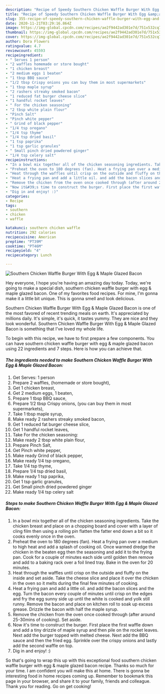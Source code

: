 ```yaml
---
description: "Recipe of Speedy Southern Chicken Waffle Burger With Egg &amp;amp; Maple Glazed Bacon"
title: "Recipe of Speedy Southern Chicken Waffle Burger With Egg &amp;amp; Maple Glazed Bacon"
slug: 355-recipe-of-speedy-southern-chicken-waffle-burger-with-egg-and-amp-maple-glazed-bacon
date: 2020-11-21T03:29:16.864Z
image: https://img-global.cpcdn.com/recipes/ae2f9442ad301e7d/751x532cq70/southern-chicken-waffle-burger-with-egg-maple-glazed-bacon-recipe-main-photo.jpg
thumbnail: https://img-global.cpcdn.com/recipes/ae2f9442ad301e7d/751x532cq70/southern-chicken-waffle-burger-with-egg-maple-glazed-bacon-recipe-main-photo.jpg
cover: https://img-global.cpcdn.com/recipes/ae2f9442ad301e7d/751x532cq70/southern-chicken-waffle-burger-with-egg-maple-glazed-bacon-recipe-main-photo.jpg
author: Dora Flowers
ratingvalue: 4.7
reviewcount: 45593
recipeingredient:
- " Serves 1 person"
- "2 waffles homemade or store bought"
- "1 chicken breast"
- "2 medium eggs 1 beaten"
- "1 tbsp BBQ sauce"
- "1/2 tbsp Crispy onions you can buy them in most supermarkets"
- "1 tbsp maple syrup"
- "2 rashers streaky smoked bacon"
- "1 reduced fat burger cheese slice"
- "1 handful rocket leaves"
- " For the chicken seasoning"
- "2 tbsp white plain flour"
- "Pinch Salt"
- "Pinch white pepper"
- " Grind of black pepper"
- "1/4 tsp oregano"
- "1/4 tsp thyme"
- "1/4 tsp dried basil"
- "1 tsp paprika"
- "1 tsp garlic granules"
- " Small pinch dried powdered ginger"
- "1/4 tsp celery salt"
recipeinstructions:
- "In a bowl mix together all of the chicken seasoning ingredients. Take the chicken breast and place on a chopping board and cover with a layer of cling film then using a rolling pin flatten the fatter end down a bit so it cooks evenly once in the oven."
- "Preheat the oven to 180 degrees (fan). Heat a frying pan over a medium to high heat and add a splash of cooking oil. Once warmed dredge the chicken in the beaten egg then the seasoning and add it to the frying pan. Cook for a couple of minutes each side until golden then remove and add to a baking rack over a foil lined tray. Bake in the oven for 20 minutes."
- "Heat through the waffles until crisp on the outside and fluffy on the inside and set aside. Take the cheese slice and place it over the chicken in the oven so it melts during the final few minutes of cooking."
- "Heat a frying pan and add a little oil. and add the bacon slices and the egg. Turn the bacon every couple of minutes until crisp on the edges and fry the egg sunny side up until the white is cooked and yolk still runny. Remove the bacon and place on kitchen roll to soak up excess grease. Drizzle the bacon with half the maple syrup."
- "Remove the chicken from the oven once cooked through (after around 25-30mins of cooking). Set aside."
- "Now it&#39;s time to construct the burger. First place the first waffle down and add a tiny drizzle of maple syrup and then pile on the rocket leaves. Next add the burger topped with melted cheese. Next add the BBQ sauce and then the fried egg. Sprinkle over the crispy onions and lastly add the second waffle on top."
- "Dig in and enjoy! :)"
categories:
- Recipe
tags:
- southern
- chicken
- waffle

katakunci: southern chicken waffle 
nutrition: 292 calories
recipecuisine: American
preptime: "PT39M"
cooktime: "PT46M"
recipeyield: "4"
recipecategory: Lunch

---
```



![Southern Chicken Waffle Burger With Egg &amp; Maple Glazed Bacon](https://img-global.cpcdn.com/recipes/ae2f9442ad301e7d/751x532cq70/southern-chicken-waffle-burger-with-egg-maple-glazed-bacon-recipe-main-photo.jpg)

Hey everyone, I hope you're having an amazing day today. Today, we're going to make a special dish, southern chicken waffle burger with egg &amp; maple glazed bacon. One of my favorites food recipes. For mine, I'm gonna make it a little bit unique. This is gonna smell and look delicious.



Southern Chicken Waffle Burger With Egg &amp; Maple Glazed Bacon is one of the most favored of recent trending meals on earth. It's appreciated by millions daily. It's simple, it's quick, it tastes yummy. They are nice and they look wonderful. Southern Chicken Waffle Burger With Egg &amp; Maple Glazed Bacon is something that I've loved my whole life.


To begin with this recipe, we have to first prepare a few components. You can have southern chicken waffle burger with egg &amp; maple glazed bacon using 22 ingredients and 7 steps. Here is how you can achieve that.

<!--inarticleads1-->

##### The ingredients needed to make Southern Chicken Waffle Burger With Egg &amp; Maple Glazed Bacon:

1. Get  Serves: 1 person
1. Prepare 2 waffles, (homemade or store bought),
1. Get 1 chicken breast,
1. Get 2 medium eggs, 1 beaten,
1. Prepare 1 tbsp BBQ sauce,
1. Prepare 1/2 tbsp Crispy onions, (you can buy them in most supermarkets),
1. Take 1 tbsp maple syrup,
1. Make ready 2 rashers streaky smoked bacon,
1. Get 1 reduced fat burger cheese slice,
1. Get 1 handful rocket leaves,
1. Take  For the chicken seasoning:
1. Make ready 2 tbsp white plain flour,
1. Prepare Pinch Salt,
1. Get Pinch white pepper,
1. Make ready  Grind of black pepper,
1. Make ready 1/4 tsp oregano,
1. Take 1/4 tsp thyme,
1. Prepare 1/4 tsp dried basil,
1. Make ready 1 tsp paprika,
1. Get 1 tsp garlic granules,
1. Get  Small pinch dried powdered ginger
1. Make ready 1/4 tsp celery salt




<!--inarticleads2-->

##### Steps to make Southern Chicken Waffle Burger With Egg &amp; Maple Glazed Bacon:

1. In a bowl mix together all of the chicken seasoning ingredients. Take the chicken breast and place on a chopping board and cover with a layer of cling film then using a rolling pin flatten the fatter end down a bit so it cooks evenly once in the oven.
1. Preheat the oven to 180 degrees (fan). Heat a frying pan over a medium to high heat and add a splash of cooking oil. Once warmed dredge the chicken in the beaten egg then the seasoning and add it to the frying pan. Cook for a couple of minutes each side until golden then remove and add to a baking rack over a foil lined tray. Bake in the oven for 20 minutes.
1. Heat through the waffles until crisp on the outside and fluffy on the inside and set aside. Take the cheese slice and place it over the chicken in the oven so it melts during the final few minutes of cooking.
1. Heat a frying pan and add a little oil. and add the bacon slices and the egg. Turn the bacon every couple of minutes until crisp on the edges and fry the egg sunny side up until the white is cooked and yolk still runny. Remove the bacon and place on kitchen roll to soak up excess grease. Drizzle the bacon with half the maple syrup.
1. Remove the chicken from the oven once cooked through (after around 25-30mins of cooking). Set aside.
1. Now it&#39;s time to construct the burger. First place the first waffle down and add a tiny drizzle of maple syrup and then pile on the rocket leaves. Next add the burger topped with melted cheese. Next add the BBQ sauce and then the fried egg. Sprinkle over the crispy onions and lastly add the second waffle on top.
1. Dig in and enjoy! :)




So that's going to wrap this up with this exceptional food southern chicken waffle burger with egg &amp; maple glazed bacon recipe. Thanks so much for your time. I am confident you will make this at home. There is gonna be interesting food in home recipes coming up. Remember to bookmark this page in your browser, and share it to your family, friends and colleague. Thank you for reading. Go on get cooking!
